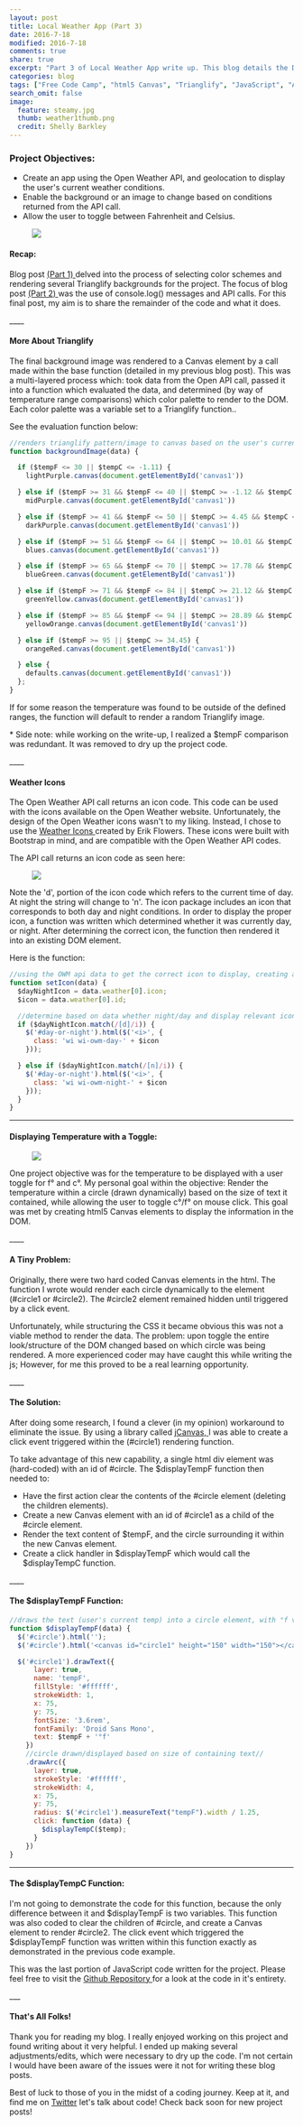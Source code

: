 ```yaml
---
layout: post
title: Local Weather App (Part 3)
date: 2016-7-18
modified: 2016-7-18
comments: true
share: true
excerpt: "Part 3 of Local Weather App write up. This blog details the DOM manipulation and html5 Canvas elements."
categories: blog
tags: ["Free Code Camp", "html5 Canvas", "Trianglify", "JavaScript", "API"]
search_omit: false
image:
  feature: steamy.jpg
  thumb: weather1thumb.png
  credit: Shelly Barkley
---
```

### Project Objectives:
  * Create an app using the Open Weather API, and geolocation to display the user's current weather conditions.
  * Enable the background or an image to change based on conditions returned from the API call.
  * Allow the user to toggle between Fahrenheit and Celsius.

  <figure>
  <a href="http://www.recklessmoxie.com/Weather-App/"><img src="/images/weather2thumb.png">
  </a>
  </figure>

#### Recap:

  <p>Blog post <a href="/blog/Local-Weather-App/"> (Part 1) </a> delved into the process of selecting color schemes and rendering several Trianglify backgrounds for the project. The focus of blog post <a href="/blog/weather-app-pt-2/"> (Part 2) </a> was the use of console.log() messages and API calls. For this final post, my aim is to share the remainder of the code and what it does.</p>
____

#### More About Trianglify

<p> The final background image was rendered to a Canvas element by a call made within the base function (detailed in my previous blog post). This was a multi-layered process which: took data from the Open API call, passed it into a function which evaluated the data, and determined (by way of temperature range comparisons) which color palette to render to the DOM. Each color palette was a variable set to a Trianglify function.. </p>

<p>See the evaluation function below: </p>

```javascript
//renders trianglify pattern/image to canvas based on the user's current temp range//
function backgroundImage(data) {

  if ($tempF <= 30 || $tempC <= -1.11) {
    lightPurple.canvas(document.getElementById('canvas1'))

  } else if ($tempF >= 31 && $tempF <= 40 || $tempC >= -1.12 && $tempC <= 4.44) {
    midPurple.canvas(document.getElementById('canvas1'))

  } else if ($tempF >= 41 && $tempF <= 50 || $tempC >= 4.45 && $tempC <= 10) {
    darkPurple.canvas(document.getElementById('canvas1'))

  } else if ($tempF >= 51 && $tempF <= 64 || $tempC >= 10.01 && $tempC <= 17.77) {
    blues.canvas(document.getElementById('canvas1'))

  } else if ($tempF >= 65 && $tempF <= 70 || $tempC >= 17.78 && $tempC <= 21.11) {
    blueGreen.canvas(document.getElementById('canvas1'))

  } else if ($tempF >= 71 && $tempF <= 84 || $tempC >= 21.12 && $tempC <= 28.88) {
    greenYellow.canvas(document.getElementById('canvas1'))

  } else if ($tempF >= 85 && $tempF <= 94 || $tempC >= 28.89 && $tempC <= 34.44) {
    yellowOrange.canvas(document.getElementById('canvas1'))

  } else if ($tempF >= 95 || $tempC >= 34.45) {
    orangeRed.canvas(document.getElementById('canvas1'))

  } else {
    defaults.canvas(document.getElementById('canvas1'))
  };
}
```

<p>If for some reason the temperature was found to be outside of the defined ranges, the function will default to render a random Trianglify image.</p>

<p>* Side note: while working on the write-up, I realized a $tempF comparison was redundant. It was removed to dry up the project code.</p>
____

#### Weather Icons

<p> The Open Weather API call returns an icon code. This code can be used with the icons available on the Open Weather website. Unfortunately, the design of the Open Weather icons wasn't to my liking. Instead, I chose to use the <a href="https://erikflowers.github.io/weather-icons/"> Weather Icons </a> created by Erik Flowers. These icons were built with Bootstrap in mind, and are compatible with the Open Weather API codes.</p>

<P> The API call returns an icon code as seen here:</p>

<p>
<figure>
<a href="/images/icon-code.png">
<img src="/images/icon-code.png">
</a>
</figure>
</p>

<p> Note the 'd', portion of the icon code which refers to the current time of day. At night the string will change to 'n'. The icon package includes an icon that corresponds to both day and night conditions. In order to display the proper icon, a function was written which determined whether it was currently day, or night. After determining the correct icon, the function then rendered it into an existing DOM element.</p>

<p> Here is the function:</p>

```javascript
//using the OWM api data to get the correct icon to display, creating a new class and adding it to the DOM//
function setIcon(data) {
  $dayNightIcon = data.weather[0].icon;
  $icon = data.weather[0].id;

  //determine based on data whether night/day and display relevant icon//
  if ($dayNightIcon.match(/[d]/i)) {
    $('#day-or-night').html($('<i>', {
      class: 'wi wi-owm-day-' + $icon
    }));

  } else if ($dayNightIcon.match(/[n]/i)) {
    $('#day-or-night').html($('<i>', {
      class: 'wi wi-owm-night-' + $icon
    }));
  }
}
```
____

#### Displaying Temperature with a Toggle:

<p>
<figure class="pull-right">
<a href="/images/temp-circle.png">
<img src="/images/temp-circle.png">
</a>
</figure>
</p>

<p> One project objective was for the temperature to be displayed with a user toggle for f° and c°. My personal goal within the objective: Render the temperature within a circle (drawn dynamically) based on the size of text it contained, while allowing the user to toggle c°/f° on mouse click. This goal was met by creating html5 Canvas elements to display the information in the DOM.</p>
____



#### A Tiny Problem:

<p> Originally, there were two hard coded Canvas elements in the html. The function I wrote would render each circle dynamically to the element (#circle1 or #circle2). The #circle2 element remained hidden until triggered by a click event.</p>

<p> Unfortunately, while structuring the CSS it became obvious this was not a viable method to render the data. The problem: upon toggle the entire look/structure of the DOM changed based on which circle was being rendered. A more experienced coder may have caught this while writing the js; However, for me this proved to be a real learning opportunity.</p>
____

#### The Solution:

<p>After doing some research, I found a clever (in my opinion) workaround to eliminate the issue. By using a library called <a href="http://projects.calebevans.me/jcanvas/docs/introduction/"> jCanvas, </a> I was able to create a click event triggered within the (#circle1) rendering function.</p>

<p> To take advantage of this new capability, a single html div element was (hard-coded) with an id of #circle. The $displayTempF function then needed to:</p>
<ul>
<li>Have the first action clear the contents of the #circle element (deleting the children elements).
</li>
<li>Create a new Canvas element with an id of #circle1 as a child of the #circle element.
</li>
<li>Render the text content of $tempF, and the circle surrounding it within the new Canvas element.
</li>
<li>Create a click handler in $displayTempF which would call the $displayTempC function.
</li>
</ul>
____


#### The $displayTempF Function:

```javascript
//draws the text (user's current temp) into a circle element, with °f visible until click event//
function $displayTempF(data) {
  $('#circle').html('');
  $('#circle').html('<canvas id="circle1" height="150" width="150"></canvas>');

  $('#circle1').drawText({
      layer: true,
      name: 'tempF',
      fillStyle: '#ffffff',
      strokeWidth: 1,
      x: 75,
      y: 75,
      fontSize: '3.6rem',
      fontFamily: 'Droid Sans Mono',
      text: $tempF + '°f'
    })
    //circle drawn/displayed based on size of containing text//
    .drawArc({
      layer: true,
      strokeStyle: '#ffffff',
      strokeWidth: 4,
      x: 75,
      y: 75,
      radius: $('#circle1').measureText("tempF").width / 1.25,
      click: function (data) {
        $displayTempC($temp);
      }
    })
}
```
____

#### The $displayTempC Function:

<p> I'm not going to demonstrate the code for this function, because the only difference between it and $displayTempF is two variables. This function was also coded to clear the children of #circle, and create a Canvas element to render #circle2. The click event which triggered the $displayTempF function was written within this function exactly as demonstrated in the previous code example.</p>

<p> This was the last portion of JavaScript code written for the project. Please feel free to visit the <a href="https://github.com/recklessmoxie/Weather-App"> Github Repository </a> for a look at the code in it's entirety.</p>
___

#### That's All Folks!

<p> Thank you for reading my blog. I really enjoyed working on this project and found writing about it very helpful. I ended up making several adjustments/edits, which were necessary to dry up the code. I'm not certain I would have been aware of the issues were it not for writing these blog posts.</p>

<p> Best of luck to those of you in the midst of a coding journey. Keep at it, and find me on <a href="https://twitter.com/RecklessMoxie">Twitter</a> let's talk about code!
Check back soon for new project posts!</p>
